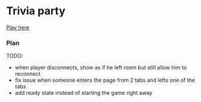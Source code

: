 # Trivia party

[Play here](https://tismas.github.io/trivia-party)

### Plan

TODO:

- when player disconnects, show as if he left room but still allow him to reconnect
- fix issue when someone enters the page from 2 tabs and lefts one of the tabs
- add ready state instead of starting the game right away
